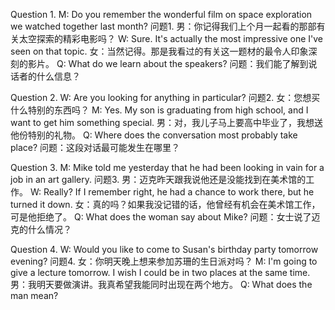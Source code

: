 Question 1. M: Do you remember the wonderful film on space exploration we watched together last month?
问题1. 男：你记得我们上个月一起看的那部有关太空探索的精彩电影吗？
W: Sure. It's actually the most impressive one I've seen on that topic.
女：当然记得。那是我看过的有关这一题材的最令人印象深刻的影片。
Q: What do we learn about the speakers?
问题：我们能了解到说话者的什么信息？

Question 2. W: Are you looking for anything in particular?
问题2. 女：您想买什么特别的东西吗？
M: Yes. My son is graduating from high school, and I want to get him something special.
男：对，我儿子马上要高中毕业了，我想送他份特别的礼物。
Q: Where does the conversation most probably take place?
问题：这段对话最可能发生在哪里？

Question 3. M: Mike told me yesterday that he had been looking in vain for a job in an art gallery.
问题3. 男：迈克昨天跟我说他还是没能找到在美术馆的工作。
W: Really? If I remember right, he had a chance to work there, but he turned it down.
女：真的吗？如果我没记错的话，他曾经有机会在美术馆工作，可是他拒绝了。
Q: What does the woman say about Mike?
问题：女士说了迈克的什么情况？

Question 4. W: Would you like to come to Susan's birthday party tomorrow evening?
问题4. 女：你明天晚上想来参加苏珊的生日派对吗？
M: I'm going to give a lecture tomorrow. I wish I could be in two places at the same time.
男：我明天要做演讲。我真希望我能同时出现在两个地方。
Q: What does the man mean?
